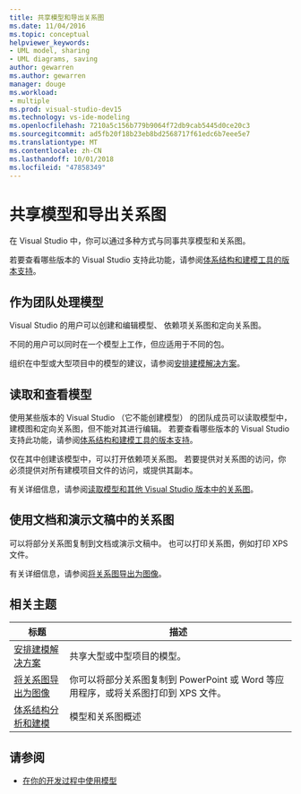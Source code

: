 ```yaml
---
title: 共享模型和导出关系图
ms.date: 11/04/2016
ms.topic: conceptual
helpviewer_keywords:
- UML model, sharing
- UML diagrams, saving
author: gewarren
ms.author: gewarren
manager: douge
ms.workload:
- multiple
ms.prod: visual-studio-dev15
ms.technology: vs-ide-modeling
ms.openlocfilehash: 7210a5c156b779b9064f72db9cab5445d0ce20c3
ms.sourcegitcommit: ad5fb20f18b23eb8bd2568717f61edc6b7eee5e7
ms.translationtype: MT
ms.contentlocale: zh-CN
ms.lasthandoff: 10/01/2018
ms.locfileid: "47858349"
---
```

# <a name="share-models-and-exporting-diagrams"></a>共享模型和导出关系图
在 Visual Studio 中，你可以通过多种方式与同事共享模型和关系图。

 若要查看哪些版本的 Visual Studio 支持此功能，请参阅[体系结构和建模工具的版本支持](../modeling/what-s-new-for-design-in-visual-studio.md#VersionSupport)。

## <a name="working-on-a-model-as-a-team"></a>作为团队处理模型
 Visual Studio 的用户可以创建和编辑模型、 依赖项关系图和定向关系图。

 不同的用户可以同时在一个模型上工作，但应适用于不同的包。

 组织在中型或大型项目中的模型的建议，请参阅[安排建模解决方案](../modeling/structure-your-modeling-solution.md)。

## <a name="reading-and-reviewing-models"></a>读取和查看模型
 使用某些版本的 Visual Studio （它不能创建模型） 的团队成员可以读取模型中，建模图和定向关系图，但不能对其进行编辑。  若要查看哪些版本的 Visual Studio 支持此功能，请参阅[体系结构和建模工具的版本支持](../modeling/what-s-new-for-design-in-visual-studio.md#VersionSupport)。

 仅在其中创建该模型中，可以打开依赖项关系图。 若要提供对关系图的访问，你必须提供对所有建模项目文件的访问，或提供其副本。

 有关详细信息，请参阅[读取模型和其他 Visual Studio 版本中的关系图](../modeling/read-models-and-diagrams-in-other-visual-studio-editions.md)。

## <a name="using-diagrams-in-documents-and-presentations"></a>使用文档和演示文稿中的关系图
 可以将部分关系图复制到文档或演示文稿中。 也可以打印关系图，例如打印 XPS 文件。

 有关详细信息，请参阅[将关系图导出为图像](../modeling/export-diagrams-as-images.md)。

## <a name="related-topics"></a>相关主题

|标题|描述|
|-----------|-----------------|
|[安排建模解决方案](../modeling/structure-your-modeling-solution.md)|共享大型或中型项目的模型。|
|[将关系图导出为图像](../modeling/export-diagrams-as-images.md)|你可以将部分关系图复制到 PowerPoint 或 Word 等应用程序，或将关系图打印到 XPS 文件。|
|[体系结构分析和建模](../modeling/analyze-and-model-your-architecture.md)|模型和关系图概述|

## <a name="see-also"></a>请参阅

- [在你的开发过程中使用模型](../modeling/use-models-in-your-development-process.md)
